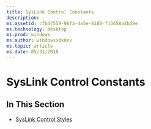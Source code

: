 ```yaml
---
title: SysLink Control Constants
description: .
ms.assetid: cfb47559-98fa-4a5e-8180-f13658a2bd9e
ms.technology: desktop
ms.prod: windows
ms.author: windowssdkdev
ms.topic: article
ms.date: 05/31/2018
---
```


# SysLink Control Constants

## In This Section

-   [SysLink Control Styles](syslink-control-styles.md)

 

 





